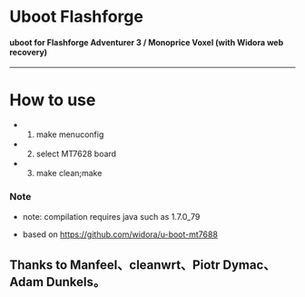 # Uboot Flashforge
#### uboot for Flashforge Adventurer 3 / Monoprice Voxel (with Widora web recovery)
***
# How to use
* 1. make menuconfig
* 2. select MT7628 board
* 3. make clean;make

### Note
* note: compilation requires java such as 1.7.0_79

* based on https://github.com/widora/u-boot-mt7688
## Thanks to Manfeel、cleanwrt、Piotr Dymac、Adam Dunkels。
